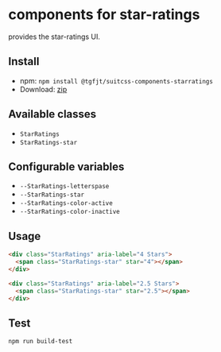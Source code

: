 # components for star-ratings

provides the star-ratings UI.

## Install

- npm: `npm install @tgfjt/suitcss-components-starratings`
- Download: [zip](https://github.com/tgfjt/suitcss-components-starratings/releases/latest)

## Available classes

* `StarRatings`
* `StarRatings-star`

## Configurable variables

* `--StarRatings-letterspase`
* `--StarRatings-star`
* `--StarRatings-color-active`
* `--StarRatings-color-inactive`

## Usage

```html
<div class="StarRatings" aria-label="4 Stars">
  <span class="StarRatings-star" star="4"></span>
</div>

<div class="StarRatings" aria-label="2.5 Stars">
  <span class="StarRatings-star" star="2.5"></span>
</div>
```

## Test

`npm run build-test`
